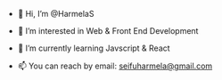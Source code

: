 - 👋 Hi, I’m @HarmelaS
 
- 👀 I’m interested in Web & Front End Development

- 🌱 I’m currently learning Javscript & React 

- 📫 You can reach by email: seifuharmela@gmail.com

<!---
HarmelaS/HarmelaS is a ✨ special ✨ repository because its `README.md` (this file) appears on your GitHub profile.
You can click the Preview link to take a look at your changes.
--->
